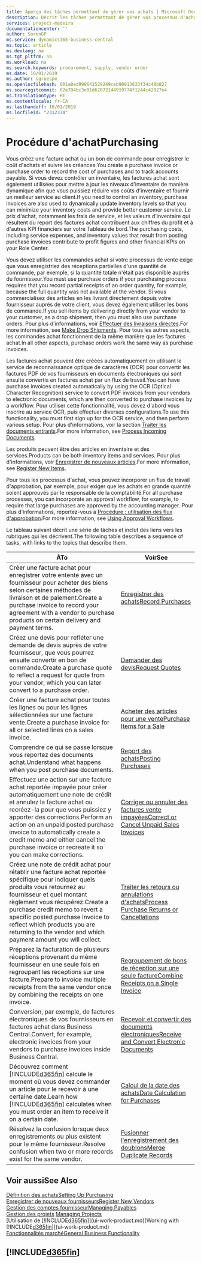 ```yaml
---
title: Aperçu des tâches permettant de gérer vos achats | Microsoft Docs
description: Décrit les tâches permettant de gérer vos processus d'achat ou d'approvisionnement, y compris le fonctionnement des factures achat et des commandes achat.
services: project-madeira
documentationcenter: ''
author: SorenGP
ms.service: dynamics365-business-central
ms.topic: article
ms.devlang: na
ms.tgt_pltfrm: na
ms.workload: na
ms.search.keywords: procurement, supply, vendor order
ms.date: 10/01/2019
ms.author: sgroespe
ms.openlocfilehash: 001a0ed999641529249ceb90913633f34c48b827
ms.sourcegitcommit: 02e704bc3e01d62072144919774f1244c42827e4
ms.translationtype: HT
ms.contentlocale: fr-CA
ms.lasthandoff: 10/01/2019
ms.locfileid: "2312374"
---
```

# <a name="purchasing"></a><span data-ttu-id="39c93-103">Procédure d'achat</span><span class="sxs-lookup"><span data-stu-id="39c93-103">Purchasing</span></span>
<span data-ttu-id="39c93-104">Vous créez une facture achat ou un bon de commande pour enregistrer le coût d'achats et suivre les créances.</span><span class="sxs-lookup"><span data-stu-id="39c93-104">You create a purchase invoice or purchase order to record the cost of purchases and to track accounts payable.</span></span> <span data-ttu-id="39c93-105">Si vous devez contrôler un inventaire, les factures achat sont également utilisées pour mettre à jour les niveaux d'inventaire de manière dynamique afin que vous puissiez réduire vos coûts d'inventaire et fournir un meilleur service au client.</span><span class="sxs-lookup"><span data-stu-id="39c93-105">If you need to control an inventory, purchase invoices are also used to dynamically update inventory levels so that you can minimize your inventory costs and provide better customer service.</span></span> <span data-ttu-id="39c93-106">Le prix d'achat, notamment les frais de service, et les valeurs d'inventaire qui résultent du report des factures achat contribuent aux chiffres du profit et à d'autres KPI financiers sur votre Tableau de bord.</span><span class="sxs-lookup"><span data-stu-id="39c93-106">The purchasing costs, including service expenses, and inventory values that result from posting purchase invoices contribute to profit figures and other financial KPIs on your Role Center.</span></span>

<span data-ttu-id="39c93-107">Vous devez utiliser les commandes achat si votre processus de vente exige que vous enregistriez des réceptions partielles d'une quantité de commande, par exemple, si la quantité totale n'était pas disponible auprès du fournisseur.</span><span class="sxs-lookup"><span data-stu-id="39c93-107">You must use purchase orders if your purchasing process requires that you record partial receipts of an order quantity, for example, because the full quantity was not available at the vendor.</span></span> <span data-ttu-id="39c93-108">Si vous commercialisez des articles en les livrant directement depuis votre fournisseur auprès de votre client, vous devez également utiliser les bons de commande.</span><span class="sxs-lookup"><span data-stu-id="39c93-108">If you sell items by delivering directly from your vendor to your customer, as a drop shipment, then you must also use purchase orders.</span></span> <span data-ttu-id="39c93-109">Pour plus d'informations, voir [Effectuer des livraisons directes](sales-how-drop-shipment.md).</span><span class="sxs-lookup"><span data-stu-id="39c93-109">For more information, see [Make Drop Shipments](sales-how-drop-shipment.md).</span></span> <span data-ttu-id="39c93-110">Pour tous les autres aspects, les commandes achat fonctionnent de la même manière que les factures achat.</span><span class="sxs-lookup"><span data-stu-id="39c93-110">In all other aspects, purchase orders work the same way as purchase invoices.</span></span>

<span data-ttu-id="39c93-111">Les factures achat peuvent être créées automatiquement en utilisant le service de reconnaissance optique de caractères (OCR) pour convertir les factures PDF de vos fournisseurs en documents électroniques qui sont ensuite convertis en factures achat par un flux de travail.</span><span class="sxs-lookup"><span data-stu-id="39c93-111">You can have purchase invoices created automatically by using the OCR (Optical Character Recognition) service to convert PDF invoices from your vendors to electronic documents, which are then converted to purchase invoices by a workflow.</span></span> <span data-ttu-id="39c93-112">Pour utiliser cette fonctionnalité, vous devez d'abord vous inscrire au service OCR, puis effectuer diverses configurations.</span><span class="sxs-lookup"><span data-stu-id="39c93-112">To use this functionality, you must first sign up for the OCR service, and then perform various setup.</span></span> <span data-ttu-id="39c93-113">Pour plus d'informations, voir la section [Traiter les documents entrants](across-process-income-documents.md).</span><span class="sxs-lookup"><span data-stu-id="39c93-113">For more information, see [Process Incoming Documents](across-process-income-documents.md).</span></span>      

<span data-ttu-id="39c93-114">Les produits peuvent être des articles en inventaire et des services.</span><span class="sxs-lookup"><span data-stu-id="39c93-114">Products can be both inventory items and services.</span></span> <span data-ttu-id="39c93-115">Pour plus d'informations, voir [Enregistrer de nouveaux articles](inventory-how-register-new-items.md).</span><span class="sxs-lookup"><span data-stu-id="39c93-115">For more information, see [Register New Items](inventory-how-register-new-items.md).</span></span>

<span data-ttu-id="39c93-116">Pour tous les processus d'achat, vous pouvez incorporer un flux de travail d'approbation, par exemple, pour exiger que les achats en grande quantité soient approuvés par le responsable de la comptabilité.</span><span class="sxs-lookup"><span data-stu-id="39c93-116">For all purchase processes, you can incorporate an approval workflow, for example, to require that large purchases are approved by the accounting manager.</span></span> <span data-ttu-id="39c93-117">Pour plus d'informations, reportez-vous à [Procédure : utilisation des flux d'approbation](across-how-use-approval-workflows.md).</span><span class="sxs-lookup"><span data-stu-id="39c93-117">For more information, see [Using Approval Workflows](across-how-use-approval-workflows.md).</span></span>

<span data-ttu-id="39c93-118">Le tableau suivant décrit une série de tâches et inclut des liens vers les rubriques qui les décrivent.</span><span class="sxs-lookup"><span data-stu-id="39c93-118">The following table describes a sequence of tasks, with links to the topics that describe them.</span></span>

| <span data-ttu-id="39c93-119">À</span><span class="sxs-lookup"><span data-stu-id="39c93-119">To</span></span> | <span data-ttu-id="39c93-120">Voir</span><span class="sxs-lookup"><span data-stu-id="39c93-120">See</span></span> |
| --- | --- |
| <span data-ttu-id="39c93-121">Créer une facture achat pour enregistrer votre entente avec un fournisseur pour acheter des biens selon certaines méthodes de livraison et de paiement.</span><span class="sxs-lookup"><span data-stu-id="39c93-121">Create a purchase invoice to record your agreement with a vendor to purchase products on certain delivery and payment terms.</span></span> |[<span data-ttu-id="39c93-122">Enregistrer des achats</span><span class="sxs-lookup"><span data-stu-id="39c93-122">Record Purchases</span></span>](purchasing-how-record-purchases.md) |
|<span data-ttu-id="39c93-123">Créez une devis pour refléter une demande de devis auprès de votre fournisseur, que vous pourrez ensuite convertir en bon de commande.</span><span class="sxs-lookup"><span data-stu-id="39c93-123">Create a purchase quote to reflect a request for quote from your vendor, which you can later convert to a purchase order.</span></span>|[<span data-ttu-id="39c93-124">Demander des devis</span><span class="sxs-lookup"><span data-stu-id="39c93-124">Request Quotes</span></span>](purchasing-how-request-quotes.md)|
| <span data-ttu-id="39c93-125">Créer une facture achat pour toutes les lignes ou pour les lignes sélectionnées sur une facture vente.</span><span class="sxs-lookup"><span data-stu-id="39c93-125">Create a purchase invoice for all or selected lines on a sales invoice.</span></span> |[<span data-ttu-id="39c93-126">Acheter des articles pour une vente</span><span class="sxs-lookup"><span data-stu-id="39c93-126">Purchase Items for a Sale</span></span>](purchasing-how-purchase-products-sale.md) |
|<span data-ttu-id="39c93-127">Comprendre ce qui se passe lorsque vous reportez des documents achat.</span><span class="sxs-lookup"><span data-stu-id="39c93-127">Understand what happens when you post purchase documents.</span></span>|[<span data-ttu-id="39c93-128">Report des achats</span><span class="sxs-lookup"><span data-stu-id="39c93-128">Posting Purchases</span></span>](ui-post-purchases.md)|
| <span data-ttu-id="39c93-129">Effectuez une action sur une facture achat reportée impayée pour créer automatiquement une note de crédit et annulez la facture achat ou recréez-la pour que vous puissiez y apporter des corrections.</span><span class="sxs-lookup"><span data-stu-id="39c93-129">Perform an action on an unpaid posted purchase invoice to automatically create a credit memo and either cancel the purchase invoice or recreate it so you can make corrections.</span></span> |[<span data-ttu-id="39c93-130">Corriger ou annuler des factures vente impayées</span><span class="sxs-lookup"><span data-stu-id="39c93-130">Correct or Cancel Unpaid Sales Invoices</span></span>](purchasing-how-correct-cancel-unpaid-purchase-invoices.md) |
| <span data-ttu-id="39c93-131">Créez une note de crédit achat pour rétablir une facture achat reportée spécifique pour indiquer quels produits vous retournez au fournisseur et quel montant règlement vous récupérez.</span><span class="sxs-lookup"><span data-stu-id="39c93-131">Create a purchase credit memo to revert a specific posted purchase invoice to reflect which products you are returning to the vendor and which payment amount you will collect.</span></span> |[<span data-ttu-id="39c93-132">Traiter les retours ou annulations d'achats</span><span class="sxs-lookup"><span data-stu-id="39c93-132">Process Purchase Returns or Cancellations</span></span>](purchasing-how-register-new-vendors.md) |
|<span data-ttu-id="39c93-133">Préparez la facturation de plusieurs réceptions provenant du même fournisseur en une seule fois en regroupant les réceptions sur une facture.</span><span class="sxs-lookup"><span data-stu-id="39c93-133">Prepare to invoice multiple receipts from the same vendor once by combining the receipts on one invoice.</span></span>|[<span data-ttu-id="39c93-134">Regroupement de bons de réception sur une seule facture</span><span class="sxs-lookup"><span data-stu-id="39c93-134">Combine Receipts on a Single Invoice</span></span>](purchasing-how-to-combine-receipts.md)|
|<span data-ttu-id="39c93-135">Conversion, par exemple, de factures électroniques de vos fournisseurs en factures achat dans Business Central.</span><span class="sxs-lookup"><span data-stu-id="39c93-135">Convert, for example, electronic invoices from your vendors to purchase invoices inside Business Central.</span></span>|[<span data-ttu-id="39c93-136">Recevoir et convertir des documents électroniques</span><span class="sxs-lookup"><span data-stu-id="39c93-136">Receive and Convert Electronic Documents</span></span>](purchasing-how-to-receive-and-convert-electronic-documents.md)|
| <span data-ttu-id="39c93-137">Découvrez comment [!INCLUDE[d365fin](includes/d365fin_md.md)] calcule le moment où vous devez commander un article pour le recevoir à une certaine date.</span><span class="sxs-lookup"><span data-stu-id="39c93-137">Learn how [!INCLUDE[d365fin](includes/d365fin_md.md)] calculates when you must order an item to receive it on a certain date.</span></span>|[<span data-ttu-id="39c93-138">Calcul de la date des achats</span><span class="sxs-lookup"><span data-stu-id="39c93-138">Date Calculation for Purchases</span></span>](purchasing-date-calculation-for-purchases.md)|
|<span data-ttu-id="39c93-139">Résolvez la confusion lorsque deux enregistrements ou plus existent pour le même fournisseur.</span><span class="sxs-lookup"><span data-stu-id="39c93-139">Resolve confusion when two or more records exist for the same vendor.</span></span>|[<span data-ttu-id="39c93-140">Fusionner l'enregistrement des doublons</span><span class="sxs-lookup"><span data-stu-id="39c93-140">Merge Duplicate Records</span></span>](sales-how-merge-duplicate-records.md)|

## <a name="see-also"></a><span data-ttu-id="39c93-141">Voir aussi</span><span class="sxs-lookup"><span data-stu-id="39c93-141">See Also</span></span>
[<span data-ttu-id="39c93-142">Définition des achats</span><span class="sxs-lookup"><span data-stu-id="39c93-142">Setting Up Purchasing</span></span>](purchasing-setup-purchasing.md)  
[<span data-ttu-id="39c93-143">Enregistrer de nouveaux fournisseurs</span><span class="sxs-lookup"><span data-stu-id="39c93-143">Register New Vendors</span></span>](purchasing-how-register-new-vendors.md)  
[<span data-ttu-id="39c93-144">Gestion des comptes fournisseur</span><span class="sxs-lookup"><span data-stu-id="39c93-144">Managing Payables</span></span>](payables-manage-payables.md)  
<span data-ttu-id="39c93-145">[Gestion des projets](projects-manage-projects.md)  </span><span class="sxs-lookup"><span data-stu-id="39c93-145">[Managing Projects](projects-manage-projects.md)  </span></span>  
<span data-ttu-id="39c93-146">[Utilisation de [!INCLUDE[d365fin](includes/d365fin_md.md)]](ui-work-product.md)</span><span class="sxs-lookup"><span data-stu-id="39c93-146">[Working with [!INCLUDE[d365fin](includes/d365fin_md.md)]](ui-work-product.md)</span></span>  
[<span data-ttu-id="39c93-147">Fonctionnalités marché</span><span class="sxs-lookup"><span data-stu-id="39c93-147">General Business Functionality</span></span>](ui-across-business-areas.md)

## [!INCLUDE[d365fin](includes/free_trial_md.md)]  
